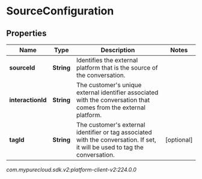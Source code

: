 # SourceConfiguration


## Properties

| Name | Type | Description | Notes |
| ------------ | ------------- | ------------- | ------------- |
| **sourceId** | **String** | Identifies the external platform that is the source of the conversation. |  |
| **interactionId** | **String** | The customer's unique external identifier associated with the conversation that comes from the external platform. |  |
| **tagId** | **String** | The customer's external identifier or tag associated with the conversation. If set, it will be used to tag the conversation. |  [optional] |




_com.mypurecloud.sdk.v2:platform-client-v2:224.0.0_
